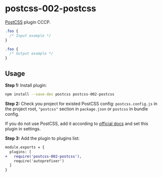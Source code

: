 # postcss-002-postcss

[PostCSS] plugin CCCP.

[PostCSS]: https://github.com/postcss/postcss

```css
.foo {
  /* Input example */
}
```

```css
.foo {
  /* Output example */
}
```

## Usage

**Step 1:** Install plugin:

```sh
npm install --save-dev postcss postcss-002-postcss
```

**Step 2:** Check you project for existed PostCSS config: `postcss.config.js`
in the project root, `"postcss"` section in `package.json`
or `postcss` in bundle config.

If you do not use PostCSS, add it according to [official docs]
and set this plugin in settings.

**Step 3:** Add the plugin to plugins list:

```diff
module.exports = {
  plugins: [
+   require('postcss-002-postcss'),
    require('autoprefixer')
  ]
}
```

[official docs]: https://github.com/postcss/postcss#usage
